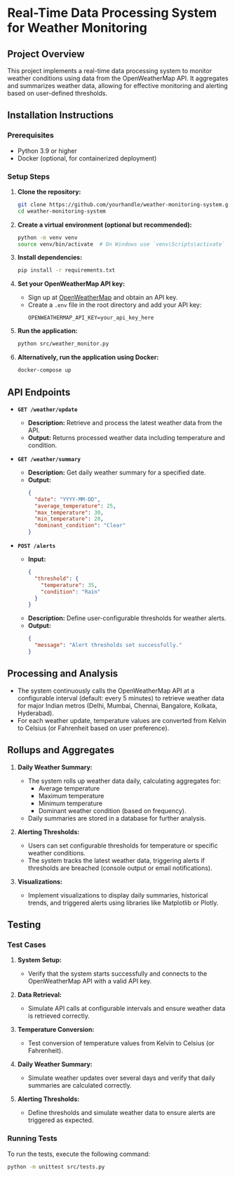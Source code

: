 # Real-Time Data Processing System for Weather Monitoring

## Project Overview

This project implements a real-time data processing system to monitor weather conditions using data from the OpenWeatherMap API. It aggregates and summarizes weather data, allowing for effective monitoring and alerting based on user-defined thresholds.

## Installation Instructions

### Prerequisites

- Python 3.9 or higher
- Docker (optional, for containerized deployment)

### Setup Steps

1. **Clone the repository:**
    ```bash
    git clone https://github.com/yourhandle/weather-monitoring-system.git
    cd weather-monitoring-system
    ```

2. **Create a virtual environment (optional but recommended):**
    ```bash
    python -m venv venv
    source venv/bin/activate  # On Windows use `venv\Scripts\activate`
    ```

3. **Install dependencies:**
    ```bash
    pip install -r requirements.txt
    ```

4. **Set your OpenWeatherMap API key:**
   - Sign up at [OpenWeatherMap](https://openweathermap.org/) and obtain an API key.
   - Create a `.env` file in the root directory and add your API key:
     ```
     OPENWEATHERMAP_API_KEY=your_api_key_here
     ```

5. **Run the application:**
    ```bash
    python src/weather_monitor.py
    ```

6. **Alternatively, run the application using Docker:**
    ```bash
    docker-compose up
    ```

## API Endpoints

- **`GET /weather/update`**
  - **Description:** Retrieve and process the latest weather data from the API.
  - **Output:** Returns processed weather data including temperature and condition.

- **`GET /weather/summary`**
  - **Description:** Get daily weather summary for a specified date.
  - **Output:**
    ```json
    {
      "date": "YYYY-MM-DD",
      "average_temperature": 25,
      "max_temperature": 30,
      "min_temperature": 20,
      "dominant_condition": "Clear"
    }
    ```

- **`POST /alerts`**
  - **Input:**
    ```json
    {
      "threshold": {
        "temperature": 35,
        "condition": "Rain"
      }
    }
    ```
  - **Description:** Define user-configurable thresholds for weather alerts.
  - **Output:**
    ```json
    {
      "message": "Alert thresholds set successfully."
    }
    ```

## Processing and Analysis

- The system continuously calls the OpenWeatherMap API at a configurable interval (default: every 5 minutes) to retrieve weather data for major Indian metros (Delhi, Mumbai, Chennai, Bangalore, Kolkata, Hyderabad).
- For each weather update, temperature values are converted from Kelvin to Celsius (or Fahrenheit based on user preference).

## Rollups and Aggregates

1. **Daily Weather Summary:**
   - The system rolls up weather data daily, calculating aggregates for:
     - Average temperature
     - Maximum temperature
     - Minimum temperature
     - Dominant weather condition (based on frequency).
   - Daily summaries are stored in a database for further analysis.

2. **Alerting Thresholds:**
   - Users can set configurable thresholds for temperature or specific weather conditions.
   - The system tracks the latest weather data, triggering alerts if thresholds are breached (console output or email notifications).

3. **Visualizations:**
   - Implement visualizations to display daily summaries, historical trends, and triggered alerts using libraries like Matplotlib or Plotly.

## Testing

### Test Cases

1. **System Setup:**
   - Verify that the system starts successfully and connects to the OpenWeatherMap API with a valid API key.

2. **Data Retrieval:**
   - Simulate API calls at configurable intervals and ensure weather data is retrieved correctly.

3. **Temperature Conversion:**
   - Test conversion of temperature values from Kelvin to Celsius (or Fahrenheit).

4. **Daily Weather Summary:**
   - Simulate weather updates over several days and verify that daily summaries are calculated correctly.

5. **Alerting Thresholds:**
   - Define thresholds and simulate weather data to ensure alerts are triggered as expected.

### Running Tests

To run the tests, execute the following command:

```bash
python -m unittest src/tests.py
